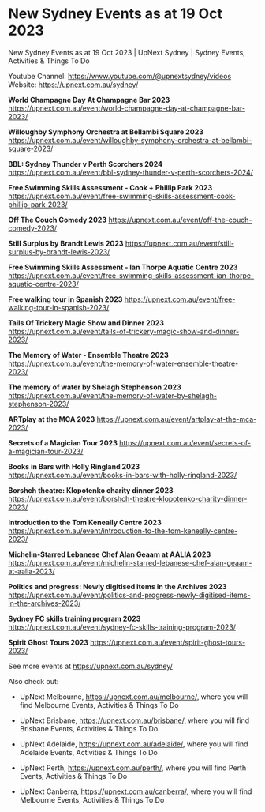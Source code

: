 # New Sydney Events as at 19 Oct 2023
New Sydney Events as at 19 Oct 2023 | UpNext Sydney | Sydney Events, Activities &amp; Things To Do

Youtube Channel: https://www.youtube.com/@upnextsydney/videos 
Website: https://upnext.com.au/sydney/


**World Champagne Day At Champagne Bar 2023**
 https://upnext.com.au/event/world-champagne-day-at-champagne-bar-2023/

**Willoughby Symphony Orchestra at Bellambi Square 2023**
 https://upnext.com.au/event/willoughby-symphony-orchestra-at-bellambi-square-2023/

**BBL: Sydney Thunder v Perth Scorchers 2024**
 https://upnext.com.au/event/bbl-sydney-thunder-v-perth-scorchers-2024/

**Free Swimming Skills Assessment - Cook + Phillip Park 2023**
 https://upnext.com.au/event/free-swimming-skills-assessment-cook-phillip-park-2023/

**Off The Couch Comedy 2023**
 https://upnext.com.au/event/off-the-couch-comedy-2023/

**Still Surplus by Brandt Lewis 2023**
 https://upnext.com.au/event/still-surplus-by-brandt-lewis-2023/

**Free Swimming Skills Assessment - Ian Thorpe Aquatic Centre 2023**
 https://upnext.com.au/event/free-swimming-skills-assessment-ian-thorpe-aquatic-centre-2023/

**Free walking tour in Spanish 2023**
 https://upnext.com.au/event/free-walking-tour-in-spanish-2023/

**Tails Of Trickery Magic Show and Dinner 2023**
 https://upnext.com.au/event/tails-of-trickery-magic-show-and-dinner-2023/

**The Memory of Water - Ensemble Theatre 2023**
 https://upnext.com.au/event/the-memory-of-water-ensemble-theatre-2023/

**The memory of water by Shelagh Stephenson 2023**
 https://upnext.com.au/event/the-memory-of-water-by-shelagh-stephenson-2023/

**ARTplay at the MCA 2023**
 https://upnext.com.au/event/artplay-at-the-mca-2023/

**Secrets of a Magician Tour 2023**
 https://upnext.com.au/event/secrets-of-a-magician-tour-2023/

**Books in Bars with Holly Ringland 2023**
 https://upnext.com.au/event/books-in-bars-with-holly-ringland-2023/

**Borshch theatre: Klopotenko charity dinner 2023**
 https://upnext.com.au/event/borshch-theatre-klopotenko-charity-dinner-2023/

**Introduction to the Tom Keneally Centre 2023**
 https://upnext.com.au/event/introduction-to-the-tom-keneally-centre-2023/

**Michelin-Starred Lebanese Chef Alan Geaam at AALIA 2023**
 https://upnext.com.au/event/michelin-starred-lebanese-chef-alan-geaam-at-aalia-2023/

**Politics and progress: Newly digitised items in the Archives 2023**
 https://upnext.com.au/event/politics-and-progress-newly-digitised-items-in-the-archives-2023/

**Sydney FC skills training program 2023**
 https://upnext.com.au/event/sydney-fc-skills-training-program-2023/

**Spirit Ghost Tours 2023**
 https://upnext.com.au/event/spirit-ghost-tours-2023/



See more events at https://upnext.com.au/sydney/


Also check out:

* UpNext Melbourne, https://upnext.com.au/melbourne/, where you will find Melbourne Events, Activities & Things To Do

* UpNext Brisbane, https://upnext.com.au/brisbane/, where you will find Brisbane Events, Activities & Things To Do

* UpNext Adelaide, https://upnext.com.au/adelaide/, where you will find Adelaide Events, Activities & Things To Do

* UpNext Perth, https://upnext.com.au/perth/, where you will find Perth Events, Activities & Things To Do

* UpNext Canberra, https://upnext.com.au/canberra/, where you will find Melbourne Events, Activities & Things To Do